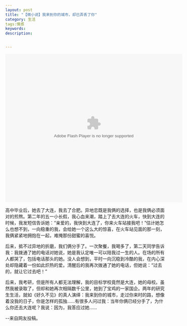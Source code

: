 ```yaml
---
layout: post
title: "【微小说】我来到你的城市，却已弄丢了你"
category: 生活
tags:情感
keywords: 
description: 


---
```

<embed src="http://player.56.com/v_MTE5MjQyNzE2.swf" type="application/x-shockwave-flash" width="560" height="470" allowfullscreen="true" allownetworking="all" allowscriptaccess="always"></embed>





高中毕业后，她去了大连，我去了合肥。异地恋既是我俩的选择，也是我俩必须面对的煎熬。第二年的五一小长假，我心血来潮，踏上了去大连的火车，快到大连的时候，我发短信告诉她：“亲爱的，我快到大连了，你来火车站接我吧！”估计她怎么也想不到，一向稳重的我，会给她一个这么大的惊喜，在火车站见面的那一刻，我俩紧紧地拥抱在一起，难掩那份甜蜜的喜悦。 

    
    
后来，抵不过异地的折磨，我们俩分手了。一次聚餐，我喝多了，第二天同学告诉我：我拨通了她的电话对她说，她是我认定唯一可以陪我过一生的人。在场的所有人都哭了，包括电话那头的她。没人会想到，平时一向沉稳到冷酷的我，在内心深处却隐藏着一份如此炽热的爱。清醒后的我再次拨通了她的电话，但她说：“过去的，就让它过去吧！” 

 
    
后来，我考研，但是所有人都无法理解，我的目标学校竟然是大连，她的母校。虽然我被录取了，但却和她再次相隔数千公里，她到了宝鸡的一家国企。两年的研究生生活，就如《好久不见》的真人演绎：我来到你的城市，走过你来时的路，想像着没我的日子，你是怎样的孤独……有很多人问过我：当年你俩已经分手了，为什么你还去大连呢？我说：因为，我答应过她……  


--来自网友投稿。